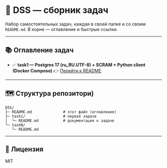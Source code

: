 # 🧩 DSS — сборник задач

Набор самостоятельных задач, каждая в своей папке и со своим `README.md`. В корне — оглавление и быстрые ссылки.

---

## 📚 Оглавление задач

* ✅ **task1 — Postgres 17 (ru\_RU.UTF-8) + SCRAM + Python client (Docker Compose)**
  👉 [Перейти к README](task1/README.md)

---

## 🗺 Структура репозитори)

```
DSS/
├─ README.md              # этот файл (оглавление)
├─ task1/                 # первая задача
│  └─ README.md           # документация к задаче
└─ taskN/
   └─ README.md
```

---

## 📝 Лицензия
MIT
```


